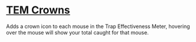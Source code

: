 # [TEM Crowns](https://www.mousehuntgame.com/preferences.php?tab=mousehunt-improved-settings#mousehunt-improved-settings-feature-tem-crowns)

Adds a crown icon to each mouse in the Trap Effectiveness Meter, hovering over the mouse will show your total caught for that mouse.

